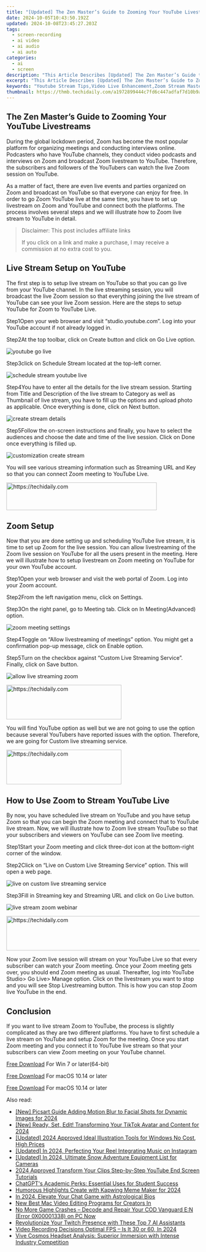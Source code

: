 ```yaml
---
title: "[Updated] The Zen Master’s Guide to Zooming Your YouTube Livestreams"
date: 2024-10-05T10:43:50.192Z
updated: 2024-10-08T23:45:27.203Z
tags: 
  - screen-recording
  - ai video
  - ai audio
  - ai auto
categories: 
  - ai
  - screen
description: "This Article Describes [Updated] The Zen Master’s Guide to Zooming Your YouTube Livestreams"
excerpt: "This Article Describes [Updated] The Zen Master’s Guide to Zooming Your YouTube Livestreams"
keywords: "Youtube Stream Tips,Video Live Enhancement,Zoom Stream Mastery,Zen Techniques for Videos,Online Streaming Optimization,Livestream Performance Guide,YouTube Flow Management"
thumbnail: https://thmb.techidaily.com/a1972899444c7fd6c447adfaf7d10b9ab8c7ebd024be2fc74b2760fa4d84aacb.jpg
---
```


## The Zen Master’s Guide to Zooming Your YouTube Livestreams

During the global lockdown period, Zoom has become the most popular platform for organizing meetings and conducting interviews online. Podcasters who have YouTube channels, they conduct video podcasts and interviews on Zoom and broadcast Zoom livestream to YouTube. Therefore, the subscribers and followers of the YouTubers can watch the live Zoom session on YouTube.

As a matter of fact, there are even live events and parties organized on Zoom and broadcast on YouTube so that everyone can enjoy for free. In order to go Zoom YouTube live at the same time, you have to set up livestream on Zoom and YouTube and connect both the platforms. The process involves several steps and we will illustrate how to Zoom live stream to YouTube in detail.

>  Disclaimer: This post includes affiliate links
>
>  If you click on a link and make a purchase, I may receive a commission at no extra cost to you.
>

## Live Stream Setup on YouTube

The first step is to setup live stream on YouTube so that you can go live from your YouTube channel. In the live streaming session, you will broadcast the live Zoom session so that everything joining the live stream of YouTube can see your live Zoom session. Here are the steps to setup YouTube for Zoom to YouTube Live.

Step1Open your web browser and visit “studio.youtube.com”. Log into your YouTube account if not already logged in.

Step2At the top toolbar, click on Create button and click on Go Live option.

![youtube go live](https://images.wondershare.com/filmora/article-images/2022/07/zoom-youtube-live-1.jpg)

Step3click on Schedule Stream located at the top-left corner.

![schedule stream youtube live](https://images.wondershare.com/filmora/article-images/2022/07/zoom-youtube-live-2.jpg)

Step4You have to enter all the details for the live stream session. Starting from Title and Description of the live stream to Category as well as Thumbnail of live stream, you have to fill up the options and upload photo as applicable. Once everything is done, click on Next button.

![create stream details](https://images.wondershare.com/filmora/article-images/2022/07/zoom-youtube-live-3.jpg)

Step5Follow the on-screen instructions and finally, you have to select the audiences and choose the date and time of the live session. Click on Done once everything is filled up.

![customization create stream](https://images.wondershare.com/filmora/article-images/2022/07/zoom-youtube-live-4.jpg)

You will see various streaming information such as Streaming URL and Key so that you can connect Zoom meeting to YouTube Live.

<!-- affiliate ads begin -->
<a href="https://aligracehair.sjv.io/c/5597632/2135403/19272" target="_top" id="2135403">
  <img src="//a.impactradius-go.com/display-ad/19272-2135403" border="0" alt="https://techidaily.com" width="392" height="72"/>
</a>
<img height="0" width="0" src="https://aligracehair.sjv.io/i/5597632/2135403/19272" style="position:absolute;visibility:hidden;" border="0" />
<!-- affiliate ads end -->

## Zoom Setup

Now that you are done setting up and scheduling YouTube live stream, it is time to set up Zoom for the live session. You can allow livestreaming of the Zoom live session on YouTube for all the users present in the meeting. Here we will illustrate how to setup livestream on Zoom meeting on YouTube for your own YouTube account.

Step1Open your web browser and visit the web portal of Zoom. Log into your Zoom account.

Step2From the left navigation menu, click on Settings.

Step3On the right panel, go to Meeting tab. Click on In Meeting(Advanced) option.

![zoom meeting settings](https://images.wondershare.com/filmora/article-images/2022/07/zoom-youtube-live-5.jpg)

Step4Toggle on “Allow livestreaming of meetings” option. You might get a confirmation pop-up message, click on Enable option.

Step5Turn on the checkbox against “Custom Live Streaming Service”. Finally, click on Save button.

![allow live streaming zoom](https://images.wondershare.com/filmora/article-images/2022/07/zoom-youtube-live-6.jpg)

<!-- affiliate ads begin -->
<a href="https://aligracehair.sjv.io/c/5597632/1948905/19272" target="_top" id="1948905">
  <img src="//a.impactradius-go.com/display-ad/19272-1948905" border="0" alt="https://techidaily.com" width="300" height="90"/>
</a>
<img height="0" width="0" src="https://aligracehair.sjv.io/i/5597632/1948905/19272" style="position:absolute;visibility:hidden;" border="0" />
<!-- affiliate ads end -->

You will find YouTube option as well but we are not going to use the option because several YouTubers have reported issues with the option. Therefore, we are going for Custom live streaming service.

<!-- affiliate ads begin -->
<a href="https://aligracehair.sjv.io/c/5597632/1915825/19272" target="_top" id="1915825">
  <img src="//a.impactradius-go.com/display-ad/19272-1915825" border="0" alt="https://techidaily.com" width="300" height="90"/>
</a>
<img height="0" width="0" src="https://aligracehair.sjv.io/i/5597632/1915825/19272" style="position:absolute;visibility:hidden;" border="0" />
<!-- affiliate ads end -->

## How to Use Zoom to Stream YouTube Live

By now, you have scheduled live stream on YouTube and you have setup Zoom so that you can begin the Zoom meeting and connect that to YouTube live stream. Now, we will illustrate how to Zoom live stream YouTube so that your subscribers and viewers on YouTube can see Zoom live meeting.

Step1Start your Zoom meeting and click three-dot icon at the bottom-right corner of the window.

Step2Click on “Live on Custom Live Streaming Service” option. This will open a web page.

![live on custom live streaming service](https://images.wondershare.com/filmora/article-images/2022/07/zoom-youtube-live-7.jpg)

Step3Fill in Streaming key and Streaming URL and click on Go Live button.

![live stream zoom webinar](https://images.wondershare.com/filmora/article-images/2022/07/zoom-youtube-live-8.jpg)

<!-- affiliate ads begin -->
<a href="https://aligracehair.sjv.io/c/5597632/1975807/19272" target="_top" id="1975807">
  <img src="//a.impactradius-go.com/display-ad/19272-1975807" border="0" alt="https://techidaily.com" width="728" height="90"/>
</a>
<img height="0" width="0" src="https://aligracehair.sjv.io/i/5597632/1975807/19272" style="position:absolute;visibility:hidden;" border="0" />
<!-- affiliate ads end -->

Now your Zoom live session will stream on your YouTube Live so that every subscriber can watch your Zoom meeting. Once your Zoom meeting gets over, you should end Zoom meeting as usual. Thereafter, log into YouTube Studio> Go Live> Manage option. Click on the livestream you want to stop and you will see Stop Livestreaming button. This is how you can stop Zoom live YouTube in the end.

## Conclusion

If you want to live stream Zoom to YouTube, the process is slightly complicated as they are two different platforms. You have to first schedule a live stream on YouTube and setup Zoom for the meeting. Once you start Zoom meeting and you connect it to YouTube live stream so that your subscribers can view Zoom meeting on your YouTube channel.

[Free Download](https://tools.techidaily.com/wondershare/filmora/download/) For Win 7 or later(64-bit)

[Free Download](https://tools.techidaily.com/wondershare/filmora/download/) For macOS 10.14 or later

[Free Download](https://tools.techidaily.com/wondershare/filmora/download/) For macOS 10.14 or later

<ins class="adsbygoogle"
     style="display:block"
     data-ad-format="autorelaxed"
     data-ad-client="ca-pub-7571918770474297"
     data-ad-slot="1223367746"></ins>

<ins class="adsbygoogle"
     style="display:block"
     data-ad-format="autorelaxed"
     data-ad-client="ca-pub-7571918770474297"
     data-ad-slot="1223367746"></ins>



<ins class="adsbygoogle"
     style="display:block"
     data-ad-client="ca-pub-7571918770474297"
     data-ad-slot="8358498916"
     data-ad-format="auto"
     data-full-width-responsive="true"></ins>


<span class="atpl-alsoreadstyle">Also read:</span>
<div><ul>
<li><a href="https://fox-links.techidaily.com/new-picsart-guide-adding-motion-blur-to-facial-shots-for-dynamic-images-for-2024/"><u>[New] Picsart Guide Adding Motion Blur to Facial Shots for Dynamic Images for 2024</u></a></li>
<li><a href="https://tiktok-videos.techidaily.com/new-ready-set-edit-transforming-your-tiktok-avatar-and-content-for-2024/"><u>[New] Ready, Set, Edit! Transforming Your TikTok Avatar and Content for 2024</u></a></li>
<li><a href="https://fox-links.techidaily.com/updated-2024-approved-ideal-illustration-tools-for-windows-no-cost-high-prices/"><u>[Updated] 2024 Approved Ideal Illustration Tools for Windows No Cost, High Prices</u></a></li>
<li><a href="https://instagram-clips.techidaily.com/updated-in-2024-perfecting-your-reel-integrating-music-on-instagram/"><u>[Updated] In 2024, Perfecting Your Reel Integrating Music on Instagram</u></a></li>
<li><a href="https://fox-links.techidaily.com/updated-in-2024-ultimate-snow-adventure-equipment-list-for-cameras/"><u>[Updated] In 2024, Ultimate Snow Adventure Equipment List for Cameras</u></a></li>
<li><a href="https://youtube-stream.techidaily.com/2024-approved-transform-your-clips-step-by-step-youtube-end-screen-tutorials/"><u>2024 Approved Transform Your Clips Step-by-Step YouTube End Screen Tutorials</u></a></li>
<li><a href="https://tech-haven.techidaily.com/chatgpts-academic-perks-essential-uses-for-student-success/"><u>ChatGPT's Academic Perks: Essential Uses for Student Success</u></a></li>
<li><a href="https://fox-links.techidaily.com/humorous-highlights-create-with-kapwing-meme-maker-for-2024/"><u>Humorous Highlights Create with Kapwing Meme Maker for 2024</u></a></li>
<li><a href="https://fox-links.techidaily.com/in-2024-elevate-your-chat-game-with-astrological-bios/"><u>In 2024, Elevate Your Chat Game with Astrological Bios</u></a></li>
<li><a href="https://ai-vdieo-software.techidaily.com/new-best-mac-video-editing-programs-for-creators-in/"><u>New Best Mac Video Editing Programs for Creators In</u></a></li>
<li><a href="https://win-able.techidaily.com/1722987245835-no-more-game-crashes-decode-and-repair-your-cod-vanguard-en-error-0x00001338-on-pc-now/"><u>No More Game Crashes – Decode and Repair Your COD Vanguard E:N (Error 0X00001338) on PC Now</u></a></li>
<li><a href="https://games-able.techidaily.com/revolutionize-your-twitch-presence-with-these-top-7-ai-assistants/"><u>Revolutionize Your Twitch Presence with These Top 7 AI Assistants</u></a></li>
<li><a href="https://screen-sharing-recording.techidaily.com/video-recording-decisions-optimal-fps-is-it-30-or-60-in-2024/"><u>Video Recording Decisions Optimal FPS – Is It 30 or 60, In 2024</u></a></li>
<li><a href="https://buynow-reviews.techidaily.com/vive-cosmos-headset-analysis-superior-immersion-with-intense-industry-competition/"><u>Vive Cosmos Headset Analysis: Superior Immersion with Intense Industry Competition</u></a></li>
</ul></div>

